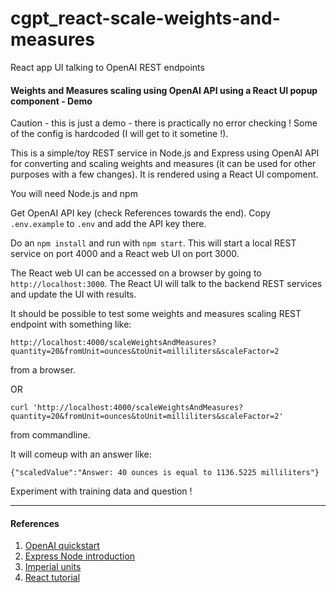 # cgpt_react-scale-weights-and-measures
React app UI talking to OpenAI REST endpoints

#### Weights and Measures scaling using OpenAI API using a React UI popup component - Demo

Caution - this is just a demo - there is practically no error checking ! Some of the config is hardcoded (I will get to it sometine !).

This is a simple/toy REST service in Node.js and Express using OpenAI API for converting and scaling weights and measures (it can be used for other purposes with a few changes). It is rendered using a React UI compoment.

You will need Node.js and npm

Get OpenAI API key (check References towards the end). Copy `.env.example` to `.env` and add the API key there.

Do an `npm install` and run with `npm start`. This will start a local REST service on port 4000 and a React web UI on port 3000.

The React web UI can be accessed on a browser by going to `http://localhost:3000`. The React UI will talk to the backend REST services and update the UI with results.

It should be possible to test some weights and measures scaling REST endpoint with something like:

`http://localhost:4000/scaleWeightsAndMeasures?quantity=20&fromUnit=ounces&toUnit=milliliters&scaleFactor=2`

from a browser. 

OR

`curl 'http://localhost:4000/scaleWeightsAndMeasures?quantity=20&fromUnit=ounces&toUnit=milliliters&scaleFactor=2'`

from commandline.

It will comeup with an answer like:

`{"scaledValue":"Answer: 40 ounces is equal to 1136.5225 milliliters"}`

Experiment with training data and question !

---
#### References
1. [OpenAI quickstart](https://platform.openai.com/docs/quickstart)
2. [Express Node introduction](https://developer.mozilla.org/en-US/docs/Learn/Server-side/Express_Nodejs/Introduction)
3. [Imperial units](https://en.wikipedia.org/wiki/Imperial_units)
4. [React tutorial](https://reactjs.org/tutorial/tutorial.html)

